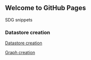 ## Welcome to GitHub Pages

SDG snippets

### Datastore creation

[Datastore creation]('datastore_creation')

[Graph creation]('graph_creation')

